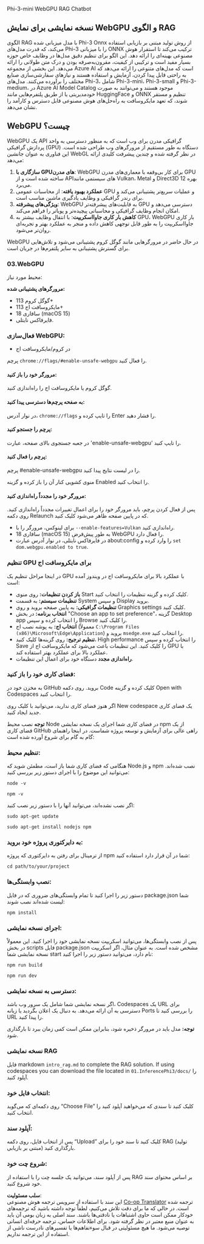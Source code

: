 <!--
CO_OP_TRANSLATOR_METADATA:
{
  "original_hash": "4aac6b8a5dcbbe9a32b47be30340cac2",
  "translation_date": "2025-03-27T04:52:00+00:00",
  "source_file": "code\\08.RAG\\rag_webgpu_chat\\README.md",
  "language_code": "fa"
}
-->
Phi-3-mini WebGPU RAG Chatbot

## نسخه نمایشی برای نمایش WebGPU و الگوی RAG
الگوی RAG با مدل میزبانی شده Phi-3 Onnx از روش تولید مبتنی بر بازیابی استفاده می‌کند، که قدرت مدل‌های Phi-3 را با میزبانی ONNX ترکیب می‌کند تا استقرار هوش مصنوعی بهینه‌ای را ارائه دهد. این الگو برای تنظیم دقیق مدل‌ها در وظایف خاص حوزه بسیار مفید است و ترکیبی از کیفیت، مقرون‌به‌صرفه بودن و درک متن طولانی را ارائه می‌دهد. این بخشی از مجموعه Azure AI است که مدل‌های متنوعی را ارائه می‌دهد که به راحتی قابل پیدا کردن، آزمایش و استفاده هستند و نیازهای سفارشی‌سازی صنایع مختلف را برآورده می‌کنند. مدل‌های Phi-3، شامل Phi-3-mini، Phi-3-small و Phi-3-medium، در Azure AI Model Catalog موجود هستند و می‌توانند به صورت خودمدیریتی یا از طریق پلتفرم‌هایی مانند HuggingFace و ONNX تنظیم و مستقر شوند، که تعهد مایکروسافت به راه‌حل‌های هوش مصنوعی قابل دسترس و کارآمد را نشان می‌دهد.

## WebGPU چیست؟
WebGPU یک API گرافیکی مدرن برای وب است که به منظور دسترسی به واحد پردازش گرافیکی (GPU) دستگاه به طور مستقیم از مرورگرهای وب طراحی شده است. این فناوری به عنوان جانشین WebGL در نظر گرفته شده و چندین پیشرفت کلیدی ارائه می‌دهد:

1. **سازگاری با GPUهای مدرن**: WebGPU برای کار بی‌وقفه با معماری‌های مدرن GPU ساخته شده است و از API‌های سیستمی مانند Vulkan، Metal و Direct3D 12 بهره می‌برد.
2. **عملکرد بهبود یافته**: از محاسبات عمومی GPU و عملیات سریع‌تر پشتیبانی می‌کند و برای رندر گرافیکی و وظایف یادگیری ماشین مناسب است.
3. **ویژگی‌های پیشرفته**: WebGPU به قابلیت‌های پیشرفته‌تر GPU دسترسی می‌دهد و امکان انجام وظایف گرافیکی و محاسباتی پیچیده‌تر و پویا‌تر را فراهم می‌کند.
4. **کاهش بار کاری جاوااسکریپت**: با انتقال وظایف بیشتر به GPU، WebGPU بار کاری جاوااسکریپت را به طور قابل توجهی کاهش داده و منجر به عملکرد بهتر و تجربه‌ای روان‌تر می‌شود.

WebGPU در حال حاضر در مرورگرهایی مانند گوگل کروم پشتیبانی می‌شود و تلاش‌هایی برای گسترش پشتیبانی به سایر پلتفرم‌ها در جریان است.

### 03.WebGPU
محیط مورد نیاز:

**مرورگرهای پشتیبانی شده:** 
- گوگل کروم 113+
- مایکروسافت اج 113+
- سافاری 18 (macOS 15)
- فایرفاکس نایتلی.

### فعال‌سازی WebGPU:

- در کروم/مایکروسافت اج 

پرچم `chrome://flags/#enable-unsafe-webgpu` را فعال کنید.

#### مرورگر خود را باز کنید:
گوگل کروم یا مایکروسافت اج را راه‌اندازی کنید.

#### به صفحه پرچم‌ها دسترسی پیدا کنید:
در نوار آدرس، `chrome://flags` را تایپ کرده و Enter را فشار دهید.

#### پرچم را جستجو کنید:
در جعبه جستجوی بالای صفحه، عبارت 'enable-unsafe-webgpu' را تایپ کنید.

#### پرچم را فعال کنید:
پرچم #enable-unsafe-webgpu را در لیست نتایج پیدا کنید.

منوی کشویی کنار آن را باز کرده و گزینه Enabled را انتخاب کنید.

#### مرورگر خود را مجدداً راه‌اندازی کنید:

پس از فعال کردن پرچم، باید مرورگر خود را برای اعمال تغییرات مجدداً راه‌اندازی کنید. روی دکمه Relaunch که در پایین صفحه ظاهر می‌شود کلیک کنید.

- برای لینوکس، مرورگر را با `--enable-features=Vulkan` راه‌اندازی کنید.
- سافاری 18 (macOS 15) به طور پیش‌فرض WebGPU را فعال دارد.
- در فایرفاکس نایتلی، در نوار آدرس عبارت about:config را وارد کرده و `set dom.webgpu.enabled to true`.

### تنظیم GPU برای مایکروسافت اج 

در اینجا مراحل تنظیم یک GPU با عملکرد بالا برای مایکروسافت اج در ویندوز آمده است:

- **باز کردن تنظیمات:** روی منوی Start کلیک کرده و گزینه تنظیمات را انتخاب کنید.
- **تنظیمات سیستم:** به قسمت System و سپس Display بروید.
- **تنظیمات گرافیکی:** به پایین صفحه بروید و روی Graphics settings کلیک کنید.
- **انتخاب برنامه:** در بخش "Choose an app to set preference"، گزینه Desktop app را انتخاب کرده و سپس Browse را کلیک کنید.
- **انتخاب اج:** به پوشه نصب اج (معمولاً `C:\Program Files (x86)\Microsoft\Edge\Application`) بروید و `msedge.exe` را انتخاب کنید.
- **تنظیم ترجیح:** روی گزینه‌ها کلیک کنید، High performance را انتخاب کرده و سپس Save را کلیک کنید.
این تنظیمات باعث می‌شود که مایکروسافت اج از GPU با عملکرد بالا برای عملکرد بهتر استفاده کند.
- **راه‌اندازی مجدد** دستگاه خود برای اعمال این تنظیمات.

### فضای کاری خود را باز کنید:
به مخزن خود در GitHub بروید.
روی دکمه Code کلیک کرده و گزینه Open with Codespaces را انتخاب کنید.

اگر هنوز فضای کاری ندارید، می‌توانید با کلیک روی New codespace یک فضای کاری جدید ایجاد کنید.

**توجه** نصب محیط Node در فضای کاری شما
اجرای یک نسخه نمایشی npm از یک فضای کاری GitHub راهی عالی برای آزمایش و توسعه پروژه شماست. در اینجا راهنمای گام به گام برای شروع آورده شده است:

### تنظیم محیط:
هنگامی که فضای کاری شما باز است، مطمئن شوید که Node.js و npm نصب شده‌اند. می‌توانید این موضوع را با اجرای دستور زیر بررسی کنید:
```
node -v
```
```
npm -v
```

اگر نصب نشده‌اند، می‌توانید آنها را با دستور زیر نصب کنید:
```
sudo apt-get update
```
```
sudo apt-get install nodejs npm
```

### به دایرکتوری پروژه خود بروید:
از ترمینال برای رفتن به دایرکتوری که پروژه npm شما در آن قرار دارد استفاده کنید:
```
cd path/to/your/project
```

### نصب وابستگی‌ها:
دستور زیر را اجرا کنید تا تمام وابستگی‌های ضروری که در فایل package.json شما لیست شده‌اند نصب شوند:

```
npm install
```

### اجرای نسخه نمایشی:
پس از نصب وابستگی‌ها، می‌توانید اسکریپت نسخه نمایشی خود را اجرا کنید. این معمولاً در بخش scripts فایل package.json مشخص شده است. به عنوان مثال، اگر اسکریپت نسخه نمایشی شما start نام دارد، می‌توانید دستور زیر را اجرا کنید:

```
npm run build
```
```
npm run dev
```

### دسترسی به نسخه نمایشی:
اگر نسخه نمایشی شما شامل یک سرور وب باشد، Codespaces یک URL برای دسترسی به آن ارائه می‌دهد. به دنبال یک اعلان بگردید یا زبانه Ports را بررسی کنید تا URL را پیدا کنید.

**توجه:** مدل باید در مرورگر ذخیره شود، بنابراین ممکن است کمی زمان ببرد تا بارگذاری شود.

### نسخه نمایشی RAG
فایل markdown `intro_rag.md` to complete the RAG solution. If using codespaces you can download the file located in `01.InferencePhi3/docs/` را آپلود کنید.

### انتخاب فایل خود:
روی دکمه‌ای که می‌گوید “Choose File” کلیک کنید تا سندی که می‌خواهید آپلود کنید را انتخاب کنید.

### آپلود سند:
پس از انتخاب فایل، روی دکمه “Upload” کلیک کنید تا سند خود را برای RAG (تولید مبتنی بر بازیابی) بارگذاری کنید.

### شروع چت خود:
پس از آپلود سند، می‌توانید یک جلسه چت را با استفاده از RAG بر اساس محتوای سند خود شروع کنید.

**سلب مسئولیت**:  
این سند با استفاده از سرویس ترجمه هوش مصنوعی [Co-op Translator](https://github.com/Azure/co-op-translator) ترجمه شده است. در حالی که ما برای دقت تلاش می‌کنیم، لطفاً توجه داشته باشید که ترجمه‌های خودکار ممکن است حاوی اشتباهات یا نادقتی‌ها باشند. سند اصلی به زبان بومی آن باید به عنوان منبع معتبر در نظر گرفته شود. برای اطلاعات حساس، ترجمه حرفه‌ای انسانی توصیه می‌شود. ما هیچ مسئولیتی در قبال سوءتفاهم‌ها یا تفسیرهای نادرست ناشی از استفاده از این ترجمه نداریم.